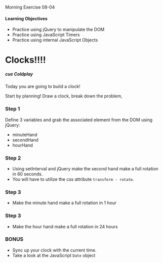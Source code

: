 Morning Exercise 08-04

#### Learning Objectives
- Practice using jQuery to manipulate the DOM
- Practice using JavaScript Timers
- Practice using internal JavaScript Objects

# Clocks!!!!
##### cue Coldplay

Today you are going to build a clock!

Start by planning! Draw a clock, break down the problem,

### Step 1
Define 3 variables and grab the associated element from the DOM using jQuery:
- minuteHand
- secondHand
- hourHand

### Step 2
- Using setInterval and jQuery make the second hand make a full rotation in 60 seconds.
- You will have to utilize the css attribute `transform - rotate`.

### Step 3
- Make the minute hand make a full rotation in 1 hour

### Step 3
- Make the hour hand make a full rotation in 24 hours

### BONUS
- Sync up your clock with the current time.
- Take a look at the JavaScript `Date` object
